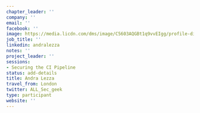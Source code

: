 ```yaml
---
chapter_leader: ''
company: ''
email: ''
facebook: ''
image: https://media.licdn.com/dms/image/C5603AQGBt1q9vvEIgg/profile-displayphoto-shrink_800_800/0?e=1562803200&v=beta&t=0EK8FQSXvhn5Et6jG1031dWa46JlcmOc_GRPv0rZ3jM
job_title: ''
linkedin: andralezza
notes: ''
project_leader: ''
sessions:
- Securing the CI Pipeline
status: add-details
title: Andra Lezza
travel_from: London
twitter: ALL_Sec_geek
type: participant
website: ''
---
```


<!-- put more details about participant here -->